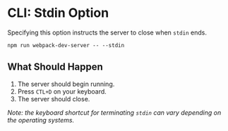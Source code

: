 # CLI: Stdin Option

Specifying this option instructs the server to close when `stdin` ends.

```console
npm run webpack-dev-server -- --stdin
```

## What Should Happen

1. The server should begin running.
2. Press `CTL+D` on your keyboard.
3. The server should close.

_Note: the keyboard shortcut for terminating `stdin` can vary depending on the
operating systems._
